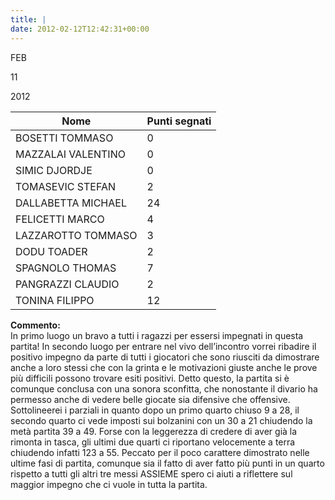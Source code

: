 ```yaml
---
title: |
date: 2012-02-12T12:42:31+00:00
---
```

FEB

11

2012

| **Nome** | **Punti segnati** |
| -------- | ----------------- |
| BOSETTI TOMMASO | 0 |
| MAZZALAI VALENTINO | 0 |
| SIMIC DJORDJE | 0 |
| TOMASEVIC STEFAN | 2 |
| DALLABETTA MICHAEL | 24 |
| FELICETTI MARCO | 4 |
| LAZZAROTTO TOMMASO | 3 |
| DODU TOADER | 2 |
| SPAGNOLO THOMAS | 7 |
| PANGRAZZI CLAUDIO | 2 |
| TONINA FILIPPO | 12 |

**Commento:**  
In primo luogo un bravo a tutti i ragazzi per essersi impegnati in questa partita! In secondo luogo per entrare nel vivo dell’incontro vorrei ribadire il positivo impegno da parte di tutti i giocatori che sono riusciti da dimostrare anche a loro stessi che con la grinta e le motivazioni giuste anche le prove più difficili possono trovare esiti positivi. Detto questo, la partita si è comunque conclusa con una sonora sconfitta, che nonostante il divario ha permesso anche di vedere belle giocate sia difensive che offensive. Sottolineerei i parziali in quanto dopo un primo quarto chiuso 9 a 28, il secondo quarto ci vede imposti sui bolzanini con un 30 a 21 chiudendo la metà partita 39 a 49. Forse con la leggerezza di credere di aver già la rimonta in tasca, gli ultimi due quarti ci riportano velocemente a terra chiudendo infatti 123 a 55. Peccato per il poco carattere dimostrato nelle ultime fasi di partita, comunque sia il fatto di aver fatto più punti in un quarto rispetto a tutti gli altri tre messi ASSIEME spero ci aiuti a riflettere sul maggior impegno che ci vuole in tutta la partita.